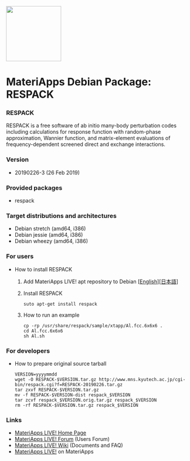 <img src="https://ma.issp.u-tokyo.ac.jp/wp-content/themes/materiapps/images/materiapps.svg" width=150>

# MateriApps Debian Package: RESPACK

### RESPACK

RESPACK is a free software of ab initio many-body perturbation codes including calculations for response function with random-phase approximation, Wannier function, and matrix-element evaluations of frequency-dependent screened direct and exchange interactions.

### Version

* 20190226-3 (26 Feb 2019)

### Provided packages

* respack

### Target distributions and architectures

* Debian stretch (amd64, i386)
* Debian jessie (amd64, i386)
* Debian wheezy (amd64, i386)

### For users

* How to install RESPACK

  1. Add MateriApps LIVE! apt repository to Debian [[English](https://github.com/cmsi/MateriAppsLive/wiki/UsingMateriAppsInDebian-en)][[日本語](https://github.com/cmsi/MateriAppsLive/wiki/UsingMateriAppsInDebian)]

  2. Install RESPACK
     ```
     suto apt-get install respack
     ```

  3. How to run an example
     ```
     cp -rp /usr/share/respack/sample/xtapp/Al.fcc.6x6x6 .
     cd Al.fcc.6x6x6
     sh Al.sh
     ```

### For developers

* How to prepare original source tarball

  ```
  VERSION=yyyymmdd
  wget -O RESPACK-$VERSION.tar.gz http://www.mns.kyutech.ac.jp/cgi-bin/respack.cgi?f=RESPACK-20190226.tar.gz
  tar zxvf RESPACK-$VERSION.tar.gz
  mv -f RESPACK-$VERSION-dist respack_$VERSION
  tar zcvf respack_$VERSION.orig.tar.gz respack_$VERSION
  rm -rf RESPACK-$VERSION.tar.gz respack_$VERSION
  ```

### Links
  
* [MateriApps LIVE! Home Page](http://cmsi.github.io/MateriAppsLive/)
* [MateriApps LIVE! Forum](https://github.com/cmsi/MateriAppsLive-forum/wiki) (Users Forum)
* [MateriApps LIVE! Wiki](https://github.com/cmsi/MateriAppsLive/wiki) (Documents and FAQ)
* [MateriApps LIVE!](https://ma.issp.u-tokyo.ac.jp/en/app/275) on MateriApps
